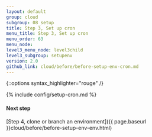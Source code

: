 ```yaml
---
layout: default
group: cloud
subgroup: 08_setup
title: Step 3, Set up cron
menu_title: Step 3, Set up cron
menu_order: 63
menu_node: 
level3_menu_node: level3child
level3_subgroup: setupenv
version: 2.0
github_link: cloud/before/before-setup-env-cron.md
---
```


{::options syntax_highlighter="rouge" /}

{% include config/setup-cron.md %}

#### Next step
[Step 4, clone or branch an environment]({{ page.baseurl }}cloud/before/before-setup-env-env.html)
